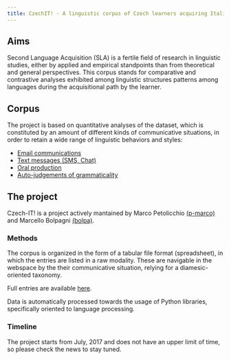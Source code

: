 ```yaml
---
title: CzechIT! - A linguistic corpus of Czech learners acquiring Italian
---
```

## Aims
Second Language Acquisition (SLA) is a fertile field of research in linguistic studies, either by applied and empirical standpoints than from theoretical and general perspectives. 
This corpus stands for comparative and contrastive analyses exhibited among linguistic structures patterns among languages during the acquisitional path by the learner.

## Corpus
The project is based on quantitative analyses of the dataset, which is constituted by an amount of different kinds of communicative situations, in order to retain a wide range of linguistic behaviors and styles:
* [Email communications](email)
* [Text messages (SMS, Chat)](text-message)
* [Oral production](audio)
* [Auto-judgements of grammaticality](survey)

## The project
Czech-IT! is a project actively mantained by Marco Petolicchio [(p-marco)](https://github.com/p-marco) and Marcello Bolpagni [(bolpa)](https://github.com/bolpa).

### Methods
The corpus is organized in the form of a tabular file format (spreadsheet), in which the entries are listed in a raw modality. These are navigable in the webspace by the their communicative situation, relying for a diamesic-oriented taxonomy.

Full entries are available [here](https://github.com/Czech-IT/Czech-IT.github.io/blob/master/_data/table.csv). 

Data is automatically processed towards the usage of Python libraries, specifically oriented to language processing.

### Timeline
The project starts from July, 2017 and does not have an upper limit of time, so please check the news to stay tuned.


